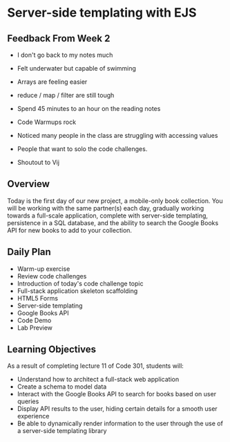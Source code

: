 # Server-side templating with EJS

## Feedback From Week 2

- I don't go back to my notes much
- Felt underwater but capable of swimming
- Arrays are feeling easier
- reduce / map / filter are still tough
- Spend 45 minutes to an hour on the reading notes
- Code Warmups rock
- Noticed many people in the class are struggling with accessing values
- People that want to solo the code challenges.

- Shoutout to Vij


## Overview

Today is the first day of our new project, a mobile-only book collection. You will be working with the same partner(s) each day, gradually working towards a full-scale application, complete with server-side templating, persistence in a SQL database, and the ability to search the Google Books API for new books to add to your collection.

## Daily Plan

- Warm-up exercise
- Review code challenges
- Introduction of today's code challenge topic
- Full-stack application skeleton scaffolding
- HTML5 Forms
- Server-side templating
- Google Books API
- Code Demo
- Lab Preview

## Learning Objectives

As a result of completing lecture 11 of Code 301, students will:
- Understand how to architect a full-stack web application 
- Create a schema to model data
- Interact with the Google Books API to search for books based on user queries
- Display API results to the user, hiding certain details for a smooth user experience
- Be able to dynamically render information to the user through the use of a server-side templating library

